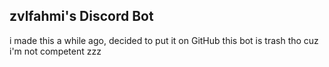 ## zvlfahmi's Discord Bot

i made this a while ago, decided to put it on GitHub
this bot is trash tho cuz i'm not competent zzz